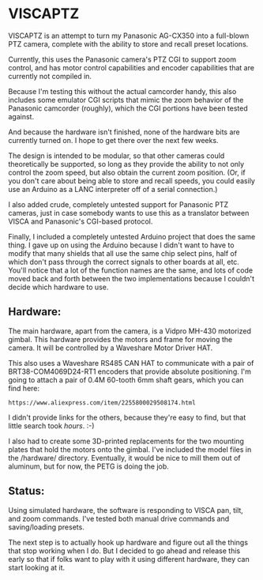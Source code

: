 VISCAPTZ
========

VISCAPTZ is an attempt to turn my Panasonic AG-CX350 into a full-blown PTZ camera,
complete with the ability to store and recall preset locations.

Currently, this uses the Panasonic camera's PTZ CGI to support zoom control,
and has motor control capabilities and encoder capabilities that are currently
not compiled in.

Because I'm testing this without the actual camcorder handy, this also includes
some emulator CGI scripts that mimic the zoom behavior of the Panasonic
camcorder (roughly), which the CGI portions have been tested against.

And because the hardware isn't finished, none of the hardware bits are currently
turned on.  I hope to get there over the next few weeks.

The design is intended to be modular, so that other cameras could theoretically
be supported, so long as they provide the ability to not only control the zoom
speed, but also obtain the current zoom position.  (Or, if you don't care about
being able to store and recall speeds, you could easily use an Arduino as a
LANC interpreter off of a serial connection.)

I also added crude, completely untested support for Panasonic PTZ cameras, just
in case somebody wants to use this as a translator between VISCA and Panasonic's
CGI-based protocol.

Finally, I included a completely untested Arduino project that does the same
thing.  I gave up on using the Arduino because I didn't want to have to modify
that many shields that all use the same chip select pins, half of which don't
pass through the correct signals to other boards at all, etc.  You'll notice
that a lot of the function names are the same, and lots of code moved back
and forth between the two implementations because I couldn't decide which
hardware to use.


Hardware:
---------

The main hardware, apart from the camera, is a Vidpro MH-430 motorized gimbal.
This hardware provides the motors and frame for moving the camera.  It will be
controlled by a Waveshare Motor Driver HAT.

This also uses a Waveshare RS485 CAN HAT to communicate with a pair of
BRT38-COM4069D24-RT1 encoders that provide absolute positioning.  I'm going
to attach a pair of 0.4M 60-tooth 6mm shaft gears, which you can find here:

    https://www.aliexpress.com/item/2255800029508174.html

I didn't provide links for the others, because they're easy to find, but
that little search took *hours*.  :-)

I also had to create some 3D-printed replacements for the two mounting plates
that hold the motors onto the gimbal.  I've included the model files in the
/hardware/ directory.  Eventually, it would be nice to mill them out of
aluminum, but for now, the PETG is doing the job.


Status:
-------

Using simulated hardware, the software is responding to VISCA pan, tilt, and
zoom commands.  I've tested both manual drive commands and saving/loading
presets.

The next step is to actually hook up hardware and figure out all the things
that stop working when I do.  But I decided to go ahead and release this
early so that if folks want to play with it using different hardware, they
can start looking at it.
